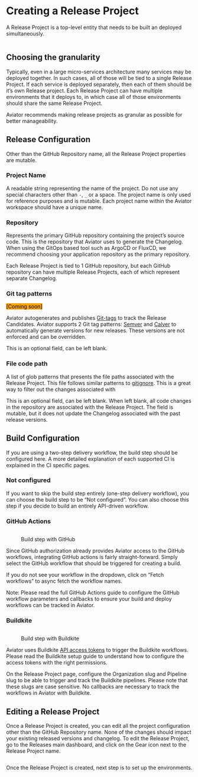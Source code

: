 # Creating a Release Project

A Release Project is a top-level entity that needs to be built an deployed simultaneously.

<figure><img src="../../.gitbook/assets/Screenshot 2024-07-07 at 7.56.08 AM.png" alt=""><figcaption></figcaption></figure>

## Choosing the granularity

Typically, even in a large micro-services architecture many services may be deployed together. In such cases, all of those will be tied to a single Release Project. If each service is deployed separately, then each of them should be it’s own Release project. Each Release Project can have multiple environments that it deploys to, in which case all of those environments should share the same Release Project.

Aviator recommends making release projects as granular as possible for better manageability.

## Release Configuration

Other than the GitHub Repository name, all the Release Project properties are mutable.

### Project Name

A readable string representing the name of the project. Do not use any special characters other than `-`, `_` or a space. The project name is only used for reference purposes and is mutable. Each project name within the Aviator workspace should have a unique name.

### Repository

Represents the primary GitHub repository containing the project’s source code. This is the repository that Aviator uses to generate the Changelog. When using the GitOps based tool such as ArgoCD or FluxCD, we recommend choosing your application repository as the primary repository.

Each Release Project is tied to 1 GitHub repository, but each GitHub repository can have multiple Release Projects, each of which represent separate Changelog.

### Git tag patterns

<mark style="background-color:orange;">\[Coming soon]</mark>

Aviator autogenerates and publishes [Git-tags](https://git-scm.com/book/en/v2/Git-Basics-Tagging) to track the Release Candidates. Aviator supports 2 Git tag patterns: [Semver](https://semver.org/) and [Calver](https://calver.org/) to automatically generate versions for new releases. These versions are not enforced and can be overridden.

This is an optional field, can be left blank.

### File code path

A list of glob patterns that presents the file paths associated with the Release Project. This file follows similar patterns to [gitignore](https://git-scm.com/docs/gitignore#\_pattern\_format). This is a great way to filter out the changes associated with

This is an optional field, can be left blank. When left blank, all code changes in the repository are associated with the Release Project. The field is mutable, but it does not update the Changelog associated with the past release versions.

## Build Configuration

If you are using a two-step delivery workflow, the build step should be configured here. A more detailed explanation of each supported CI is explained in the CI specific pages.

### Not configured

If you want to skip the build step entirely (one-step delivery workflow), you can choose the build step to be “Not configured”. You can also choose this step if you decide to build an entirely API-driven workflow.

### GitHub Actions

<figure><img src="../../.gitbook/assets/Screenshot 2024-07-07 at 8.36.43 AM.png" alt=""><figcaption><p>Build step with GitHub</p></figcaption></figure>

Since GitHub authorization already provides Aviator access to the GitHub workflows, integrating GitHub actions is fairly straight-forward. Simply select the GitHub workflow that should be triggered for creating a build.

If you do not see your workflow in the dropdown, click on “Fetch workflows” to async fetch the workflow names.

Note: Please read the full GitHub Actions guide to configure the GitHub workflow parameters and callbacks to ensure your build and deploy workflows can be tracked in Aviator.

### Buildkite

<figure><img src="../../.gitbook/assets/Screenshot 2024-07-07 at 9.16.53 AM.png" alt=""><figcaption><p>Build step with Buildkite</p></figcaption></figure>

Aviator uses Buildkite [API access tokens](https://buildkite.com/docs/apis/managing-api-tokens) to trigger the Buildkite workflows. Please read the Buildkite setup guide to understand how to configure the access tokens with the right permissions.

On the Release Project page, configure the Organization slug and Pipeline slug to be able to trigger and track the Buildkite pipelines. Please note that these slugs are case sensitive. No callbacks are necessary to track the workflows in Aviator with Buildkite.

## Editing a Release Project

Once a Release Project is created, you can edit all the project configuration other than the GitHub Repository name. None of the changes should impact your existing released versions and changelog. To edit the Release Project, go to the Releases main dashboard, and click on the Gear icon next to the Release Project name.

<figure><img src="../../.gitbook/assets/Screenshot 2024-07-07 at 9.21.49 AM.png" alt=""><figcaption></figcaption></figure>

Once the Release Project is created, next step is to set up the environments.
